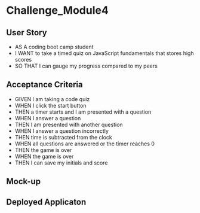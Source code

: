 # Challenge_Module4
## User Story
* AS A coding boot camp student
* I WANT to take a timed quiz on JavaScript fundamentals that stores high scores
* SO THAT I can gauge my progress compared to my peers
## Acceptance Criteria
* GIVEN I am taking a code quiz
* WHEN I click the start button
* THEN a timer starts and I am presented with a question
* WHEN I answer a question
* THEN I am presented with another question
* WHEN I answer a question incorrectly
* THEN time is subtracted from the clock
* WHEN all questions are answered or the timer reaches 0
* THEN the game is over
* WHEN the game is over
* THEN I can save my initials and score
## Mock-up

## Deployed Applicaton
